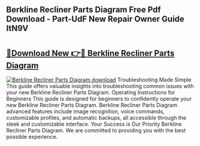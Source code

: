 ## Berkline Recliner Parts Diagram Free Pdf Download - Part-UdF New Repair Owner Guide ItN9V

# <h2><a href="http://dfmevuy.blite.top/?on=Berkline+Recliner+Parts+Diagram">🔗Download New 👉🔴 Berkline Recliner Parts Diagram</a></h2>

[![Berkline Recliner Parts Diagram download](https://i.imgur.com/lujVjoI.png)](http://dfmevuy.blite.top/?on=Berkline+Recliner+Parts+Diagram)
Troubleshooting Made Simple This guide offers valuable insights into troubleshooting common issues with your new Berkline Recliner Parts Diagram. Operating Instructions for Beginners This guide is designed for beginners to confidently operate your new Berkline Recliner Parts Diagram. Berkline Recliner Parts Diagram advanced features include image recognition, voice commands, customizable profiles, and automatic backups, all accessible through the sleek and customizable interface. Your Success is Our Priority Berkline Recliner Parts Diagram. We are committed to providing you with the best possible experience.
